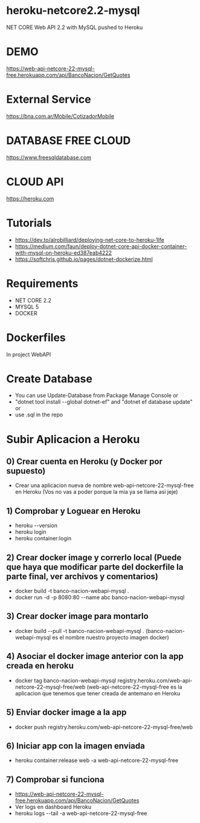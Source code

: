 # heroku-netcore2.2-mysql
NET CORE Web API 2.2 with MySQL pushed to Heroku

# DEMO
https://web-api-netcore-22-mysql-free.herokuapp.com/api/BancoNacion/GetQuotes

# External Service
https://bna.com.ar/Mobile/CotizadorMobile

# DATABASE FREE CLOUD
https://www.freesqldatabase.com

# CLOUD API
https://heroku.com

# Tutorials
- https://dev.to/alrobilliard/deploying-net-core-to-heroku-1lfe
- https://medium.com/faun/deploy-dotnet-core-api-docker-container-with-mysql-on-heroku-ed387eab4222
- https://softchris.github.io/pages/dotnet-dockerize.html

# Requirements
- NET CORE 2.2
- MYSQL 5
- DOCKER

# Dockerfiles
In project WebAPI

# Create Database
- You can use Update-Database from Package Manage Console or
- "dotnet tool install --global dotnet-ef" and "dotnet ef database update" or
- use .sql in the repo

# Subir Aplicacion a Heroku

## 0) Crear cuenta en Heroku (y Docker por supuesto)
- Crear una aplicacion nueva de nombre web-api-netcore-22-mysql-free en Heroku (Vos no vas a poder porque la mia ya se llama asi jeje)

## 1) Comprobar y Loguear en Heroku
- heroku --version
- heroku login
- heroku container:login

## 2) Crear docker image y correrlo local (Puede que haya que modificar parte del dockerfile la parte final, ver archivos y comentarios)
- docker build -t banco-nacion-webapi-mysql .
- docker run -d -p 8080:80 --name abc banco-nacion-webapi-mysql

## 3) Crear docker image para montarlo
- docker build --pull -t banco-nacion-webapi-mysql . (banco-nacion-webapi-mysql es el nombre nuestro proyecto imagen docker)

## 4) Asociar el docker image anterior con la app creada en heroku
- docker tag banco-nacion-webapi-mysql registry.heroku.com/web-api-netcore-22-mysql-free/web (web-api-netcore-22-mysql-free es la aplicacion que tenemos que tener creada de antemano en Heroku

## 5) Enviar docker image a la app
- docker push registry.heroku.com/web-api-netcore-22-mysql-free/web

## 6) Iniciar app con la imagen enviada
- heroku container:release web -a web-api-netcore-22-mysql-free

## 7) Comprobar si funciona
- https://web-api-netcore-22-mysql-free.herokuapp.com/api/BancoNacion/GetQuotes
- Ver logs en dashboard Heroku
- heroku logs --tail -a web-api-netcore-22-mysql-free

